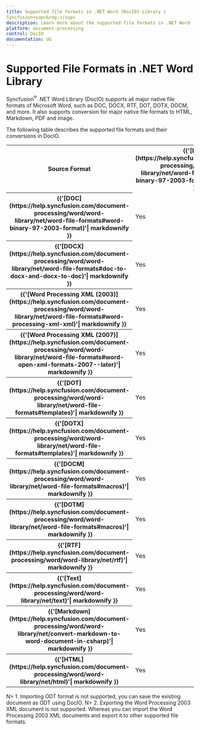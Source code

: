 ```yaml
---
title: Supported file formats in .NET Word (DocIO) Library | 
Syncfusion<sup>&reg;</sup>
description: Learn more about the supported file formats in .NET Word (DocIO) Library.
platform: document-processing
control: DocIO
documentation: UG
---
```


# Supported File Formats in .NET Word Library  


Syncfusion<sup>&reg;</sup> .NET Word Library (DocIO) supports all major native file formats of Microsoft Word, such as DOC, DOCX, RTF, DOT, DOTX, DOCM, and more. It also supports conversion for major native file formats to HTML, Markdown, PDF and image. 

The following table describes the supported file formats and their conversions in DocIO. 

<table>
<tr>
<th>
Source Format  
</th>
<th>
{{'[DOC](https://help.syncfusion.com/document-processing/word/word-library/net/word-file-formats#word-binary-97-2003-format)'| markdownify }}
</th>
<th>
{{'[DOCX](https://help.syncfusion.com/document-processing/word/word-library/net/word-file-formats#doc-to-docx-and-docx-to-doc)'| markdownify }}
</th>
<th>
{{'[Word Processing XML (2007)](https://help.syncfusion.com/document-processing/word/word-library/net/word-file-formats#word-open-xml-formats-2007--later)'| markdownify }}
</th>
<th>
{{'[DOT](https://help.syncfusion.com/document-processing/word/word-library/net/word-file-formats#templates)'| markdownify }}
</th>
<th>
{{'[DOTX](https://help.syncfusion.com/document-processing/word/word-library/net/word-file-formats#templates)'| markdownify }}
</th>
<th>
{{'[DOCM](https://help.syncfusion.com/document-processing/word/word-library/net/word-file-formats#macros)'| markdownify }}
</th>
<th>
{{'[DOTM](https://help.syncfusion.com/document-processing/word/word-library/net/word-file-formats#macros)'| markdownify }}
</th>
<th>
{{'[ODT](https://help.syncfusion.com/document-processing/word/word-library/net/word-to-odt)'| markdownify }}
</th>
<th>
{{'[RTF](https://help.syncfusion.com/document-processing/word/word-library/net/rtf)'| markdownify }}
</th>
<th>
{{'[Text](https://help.syncfusion.com/document-processing/word/word-library/net/text)'| markdownify }}
</th>
<th>
{{'[Markdown](https://help.syncfusion.com/document-processing/word/word-library/net/convert-word-document-to-markdown-in-csharp)'| markdownify }}
</th>
<th>
{{'[HTML](https://help.syncfusion.com/document-processing/word/word-library/net/html)'| markdownify }}
</th>
<th>
{{'[PDF](https://help.syncfusion.com/document-processing/word/conversions/word-to-pdf/net/word-to-pdf)'| markdownify }}
</th>
<th>
{{'[Image](https://help.syncfusion.com/document-processing/word/conversions/word-to-image/net/word-to-image)'| markdownify }}
</th>
</tr>
<tr>
<th>{{'[DOC](https://help.syncfusion.com/document-processing/word/word-library/net/word-file-formats#word-binary-97-2003-format)'| markdownify }}</th>
<td>Yes</td>
<td>Yes</td>
<td>Yes</td>
<td>Yes</td>
<td>Yes</td>
<td>Yes</td>
<td>Yes</td>
<td>Yes</td>
<td>Yes</td>
<td>Yes</td>
<td>Yes</td>
<td>Yes</td>
<td>Yes</td>
<td>Yes</td>
</tr>
<tr>
<th>{{'[DOCX](https://help.syncfusion.com/document-processing/word/word-library/net/word-file-formats#doc-to-docx-and-docx-to-doc)'| markdownify }}</th>
<td>Yes</td>
<td>Yes</td>
<td>Yes</td>
<td>Yes</td>
<td>Yes</td>
<td>Yes</td>
<td>Yes</td>
<td>Yes</td>
<td>Yes</td>
<td>Yes</td>
<td>Yes</td>
<td>Yes</td>
<td>Yes</td>
<td>Yes</td>
</tr>
<tr>
<th>{{'[Word Processing XML (2003)](https://help.syncfusion.com/document-processing/word/word-library/net/word-file-formats#word-processing-xml-xml)'| markdownify }}</th>
<td>Yes</td>
<td>Yes</td>
<td>Yes</td>
<td>Yes</td>
<td>Yes</td>
<td>Yes</td>
<td>Yes</td>
<td>Yes</td>
<td>Yes</td>
<td>Yes</td>
<td>Yes</td>
<td>Yes</td>
<td>Yes</td>
<td>Yes</td>
</tr>
<tr>
<th>{{'[Word Processing XML (2007)](https://help.syncfusion.com/document-processing/word/word-library/net/word-file-formats#word-open-xml-formats-2007--later)'| markdownify }}</th>
<td>Yes</td>
<td>Yes</td>
<td>Yes</td>
<td>Yes</td>
<td>Yes</td>
<td>Yes</td>
<td>Yes</td>
<td>Yes</td>
<td>Yes</td>
<td>Yes</td>
<td>Yes</td>
<td>Yes</td>
<td>Yes</td>
<td>Yes</td>
</tr>
<tr>
<th>{{'[DOT](https://help.syncfusion.com/document-processing/word/word-library/net/word-file-formats#templates)'| markdownify }}</th>
<td>Yes</td>
<td>Yes</td>
<td>Yes</td>
<td>Yes</td>
<td>Yes</td>
<td>Yes</td>
<td>Yes</td>
<td>Yes</td>
<td>Yes</td>
<td>Yes</td>
<td>Yes</td>
<td>Yes</td>
<td>Yes</td>
<td>Yes</td>
</tr>
<tr>
<th>{{'[DOTX](https://help.syncfusion.com/document-processing/word/word-library/net/word-file-formats#templates)'| markdownify }}</th>
<td>Yes</td>
<td>Yes</td>
<td>Yes</td>
<td>Yes</td>
<td>Yes</td>
<td>Yes</td>
<td>Yes</td>
<td>Yes</td>
<td>Yes</td>
<td>Yes</td>
<td>Yes</td>
<td>Yes</td>
<td>Yes</td>
<td>Yes</td>
</tr>
<tr>
<th>{{'[DOCM](https://help.syncfusion.com/document-processing/word/word-library/net/word-file-formats#macros)'| markdownify }}</th>
<td>Yes</td>
<td>Yes</td>
<td>Yes</td>
<td>Yes</td>
<td>Yes</td>
<td>Yes</td>
<td>Yes</td>
<td>Yes</td>
<td>Yes</td>
<td>Yes</td>
<td>Yes</td>
<td>Yes</td>
<td>Yes</td>
<td>Yes</td>
</tr>
<tr>
<th>{{'[DOTM](https://help.syncfusion.com/document-processing/word/word-library/net/word-file-formats#macros)'| markdownify }}</th>
<td>Yes</td>
<td>Yes</td>
<td>Yes</td>
<td>Yes</td>
<td>Yes</td>
<td>Yes</td>
<td>Yes</td>
<td>Yes</td>
<td>Yes</td>
<td>Yes</td>
<td>Yes</td>
<td>Yes</td>
<td>Yes</td>
<td>Yes</td>
</tr>
<tr>
<th>{{'[RTF](https://help.syncfusion.com/document-processing/word/word-library/net/rtf)'| markdownify }}</th>
<td>Yes</td>
<td>Yes</td>
<td>Yes</td>
<td>Yes</td>
<td>Yes</td>
<td>Yes</td>
<td>Yes</td>
<td>Yes</td>
<td>Yes</td>
<td>Yes</td>
<td>Yes</td>
<td>Yes</td>
<td>Yes</td>
<td>Yes</td>
</tr>
<tr>
<th>{{'[Text](https://help.syncfusion.com/document-processing/word/word-library/net/text)'| markdownify }}</th>
<td>Yes</td>
<td>Yes</td>
<td>Yes</td>
<td>Yes</td>
<td>Yes</td>
<td>Yes</td>
<td>Yes</td>
<td>Yes</td>
<td>Yes</td>
<td>Yes</td>
<td>Yes</td>
<td>Yes</td>
<td>Yes</td>
<td>Yes</td>
</tr>
<tr>
<th>{{'[Markdown](https://help.syncfusion.com/document-processing/word/word-library/net/convert-markdown-to-word-document-in-csharp)'| markdownify }}</th>
<td>Yes</td>
<td>Yes</td>
<td>Yes</td>
<td>Yes</td>
<td>Yes</td>
<td>Yes</td>
<td>Yes</td>
<td>Yes</td>
<td>Yes</td>
<td>Yes</td>
<td>Yes</td>
<td>Yes</td>
<td>Yes</td>
<td>Yes</td>
</tr>
<tr>
<th>{{'[HTML](https://help.syncfusion.com/document-processing/word/word-library/net/html)'| markdownify }}</th>
<td>Yes</td>
<td>Yes</td>
<td>Yes</td>
<td>Yes</td>
<td>Yes</td>
<td>Yes</td>
<td>Yes</td>
<td>Yes</td>
<td>Yes</td>
<td>Yes</td>
<td>Yes</td>
<td>Yes</td>
<td>Yes</td>
<td>Yes</td>
</tr>
</table>

N> 1. Importing ODT format is not supported, you can save the existing document as ODT using DocIO. 
N> 2. Exporting the Word Processing 2003 XML document is not supported. Whereas you can import the Word Processing 2003 XML documents and export it to other supported file formats. 